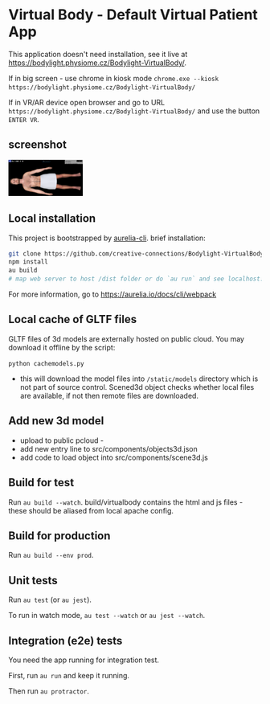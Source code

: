 # Virtual Body - Default Virtual Patient App

This application doesn't need installation, see it live at https://bodylight.physiome.cz/Bodylight-VirtualBody/.

If in big screen - use chrome in kiosk mode `chrome.exe --kiosk https://bodylight.physiome.cz/Bodylight-VirtualBody/`

If in VR/AR device open browser and go to URL `https://bodylight.physiome.cz/Bodylight-VirtualBody/` and use the button `ENTER VR`.
## screenshot
![screenshot](static/help/screenshot.PNG)

## Local installation

This project is bootstrapped by [aurelia-cli](https://github.com/aurelia/cli).
brief installation:
```bash
git clone https://github.com/creative-connections/Bodylight-VirtualBody
npm install
au build
# map web server to host /dist folder or do `au run` and see localhost:...
```
For more information, go to https://aurelia.io/docs/cli/webpack

## Local cache of GLTF files

GLTF files of 3d models are externally hosted on public cloud. You may download it offline by the script:

`python cachemodels.py`
 - this will download the model files into `/static/models` directory which is not part of source control. Scened3d object checks whether local files are available, if not then remote files are downloaded.

## Add new 3d model

- upload to public pcloud - 
- add new entry line to src/components/objects3d.json
- add code to load object into src/components/scene3d.js

## Build for test

Run `au build --watch`. build/virtualbody contains the html and js files - these should be aliased from local apache config.

## Build for production

Run `au build --env prod`.

## Unit tests

Run `au test` (or `au jest`).

To run in watch mode, `au test --watch` or `au jest --watch`.

## Integration (e2e) tests

You need the app running for integration test.

First, run `au run` and keep it running.

Then run `au protractor`.

